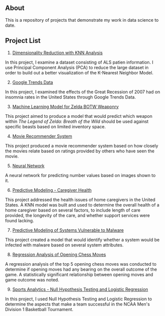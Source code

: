 ## About

This is a repository of projects that demonstrate my work in data science to date. 

## Project List

1. [Dimensionality Reduction with KNN Analysis](https://github.com/eaadame/Python-Projects/tree/main/Dimensionality%20Reduction%20with%20KNN%20Analysis)

In this project, I examine a dataset consisting of ALS patien information. I use Principal Component Analysis (PCA) to reduce the large dataset in order to build out a better visualization of the K-Nearest Neighbor Model.

2. [Google Trends Data](https://github.com/eaadame/Python-Projects/tree/main/Google%20Trends%20Data)

In this project, I examined the effects of the Great Recession of 2007 had on insomnia rates in the United States through Google Trends Data.

3. [Machine Learning Model for Zelda BOTW Weaponry](https://github.com/eaadame/Python-Projects/tree/main/Machine%20Learning%20Model%20for%20Zelda%20BOTW%20Weaponry)

This project aimed to produce a model that would predict which weapon within *The Legend of Zelda: Breath of the Wild* should be used against specific beasts based on limited inventory space. 

4. [Movie Recommender System](https://github.com/eaadame/Python-Projects/tree/main/Movie%20Recommender%20System)

This project produced a movie recommender system based on how closely the movies relate based on ratings provided by others who have seen the movie. 

5. [Neural Network](https://github.com/eaadame/Python-Projects/tree/main/Neural%20Network)

A neural network for predicting number values based on images shown to it. 

6. [Predictive Modeling - Caregiver Health](https://github.com/eaadame/Python-Projects/tree/main/Predictive%20Modeling%20-%20Caregiver%20Health)

This project addressed the health issues of home caregivers in the United States. A KNN model was built and used to determine the overall health of a home caregiver based on several factors, to include length of care provided, the longevity of the care, and whether support services were found lacking.

7. [Predictive Modeling of Systems Vulnerable to Malware](https://github.com/eaadame/Python-Projects/tree/main/Predictive%20Modeling%20of%20Systems%20Vulnerable%20to%20Malware)

This project created a model that would identify whether a system would be infected with malware based on several system attributes. 

8. [Regression Analysis of Opening Chess Moves](https://github.com/eaadame/Python-Projects/tree/main/Regression%20Analysis%20of%20Opening%20Chess%20Moves)

A regression analysis of the top 5 opening chess moves was conducted to determine if opening moves had any bearing on the overall outcome of the game. A statistically significant relationship between opening moves and game outcome was noted.

9. [Sports Analytics - Null Hypothesis Testing and Logistic Regression](https://github.com/eaadame/Python-Projects/tree/main/Sports%20Analytics%20-%20Null%20Hypothesis%20Testing%20and%20Logistic%20Regression)

In this project, I used Null Hypothesis Testing and Logistic Regression to determine the aspects that make a team successful in the NCAA Men's Division 1 Basketball Tournament.
